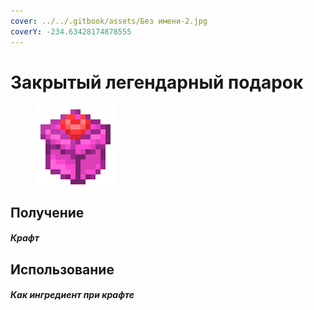 ```yaml
---
cover: ../../.gitbook/assets/Без имени-2.jpg
coverY: -234.63428174878555
---
```


# Закрытый легендарный подарок

<figure><img src="../../.gitbook/assets/gift_legendary_advance_128.png" alt=""><figcaption></figcaption></figure>

## Получение

#### _Крафт_

## Использование

#### _Как ингредиент при крафте_
